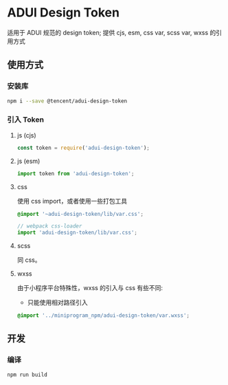 # ADUI Design Token

适用于 ADUI 规范的 design token; 提供 cjs, esm, css var, scss var, wxss 的引用方式

## 使用方式

### 安装库

```bash
npm i --save @tencent/adui-design-token
```

### 引入 Token

1. js (cjs)

    ```js
    const token = require('adui-design-token');
    ```

2. js (esm)

    ```js
    import token from 'adui-design-token';
    ```

3. css


   使用 css import，或者使用一些打包工具

    ```css
    @import '~adui-design-token/lib/var.css';
    ```

    ```js
    // webpack css-loader
    import 'adui-design-token/lib/var.css';
    ```

4. scss

    同 css。

5. wxss

    由于小程序平台特殊性，wxss 的引入与 css 有些不同:

    - 只能使用相对路径引入

    ```css
    @import '../miniprogram_npm/adui-design-token/var.wxss';
    ```


## 开发

### 编译

```bash
npm run build
```
